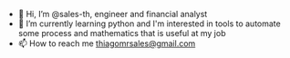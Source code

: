 - 👋 Hi, I’m @sales-th, engineer and financial analyst
- 🌱 I’m currently learning python and I'm interested in tools to automate some process and mathematics that is useful at my job
- 📫 How to reach me thiagomrsales@gmail.com

<!---
sales-th/sales-th is a ✨ special ✨ repository because its `README.md` (this file) appears on your GitHub profile.
You can click the Preview link to take a look at your changes.
--->
